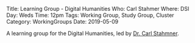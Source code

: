 Title: Learning Group - Digital Humanities
Who: Carl Stahmer
Where: DSI
Day: Weds
Time: 12pm
Tags: Working Group, Study Group, Cluster
Category: WorkingGroups
Date: 2019-05-09

A learning group for the Digital Humanities, led by [Dr. Carl Stahmner](mailto:cstahmer@ucdavis.edu).